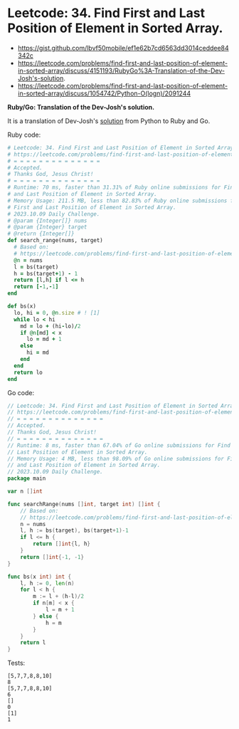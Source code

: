# Leetcode: 34. Find First and Last Position of Element in Sorted Array.

- https://gist.github.com/lbvf50mobile/ef1e62b7cd6563dd3014ceddee84342c
- https://leetcode.com/problems/find-first-and-last-position-of-element-in-sorted-array/discuss/4151193/RubyGo%3A-Translation-of-the-Dev-Josh's-solution.
- https://leetcode.com/problems/find-first-and-last-position-of-element-in-sorted-array/discuss/1054742/Python-O(logn)/2091244

**Ruby/Go: Translation of the Dev-Josh's solution.**

It is a translation of Dev-Josh's [solution](https://leetcode.com/problems/find-first-and-last-position-of-element-in-sorted-array/discuss/1054742/Python-O(logn)) from Python to Ruby and Go.

Ruby code:
```Ruby
# Leetcode: 34. Find First and Last Position of Element in Sorted Array.
# https://leetcode.com/problems/find-first-and-last-position-of-element-in-sorted-array/
# = = = = = = = = = = = = = =
# Accepted.
# Thanks God, Jesus Christ!
# = = = = = = = = = = = = = =
# Runtime: 70 ms, faster than 31.31% of Ruby online submissions for Find First
# and Last Position of Element in Sorted Array.
# Memory Usage: 211.5 MB, less than 82.83% of Ruby online submissions for Find
# First and Last Position of Element in Sorted Array.
# 2023.10.09 Daily Challenge.
# @param {Integer[]} nums
# @param {Integer} target
# @return {Integer[]}
def search_range(nums, target)
  # Based on:
  # https://leetcode.com/problems/find-first-and-last-position-of-element-in-sorted-array/discuss/1054742/Python-O(logn)
  @n = nums
  l = bs(target)
  h = bs(target+1) - 1
  return [l,h] if l <= h
  return [-1,-1]
end

def bs(x)
  lo, hi = 0, @n.size # ! [1]
  while lo < hi
    md = lo + (hi-lo)/2
    if @n[md] < x
      lo = md + 1
    else
      hi = md
    end
  end
  return lo
end
```
Go code:
```Go
// Leetcode: 34. Find First and Last Position of Element in Sorted Array.
// https://leetcode.com/problems/find-first-and-last-position-of-element-in-sorted-array/
// = = = = = = = = = = = = = =
// Accepted.
// Thanks God, Jesus Christ!
// = = = = = = = = = = = = = =
// Runtime: 8 ms, faster than 67.04% of Go online submissions for Find First and
// Last Position of Element in Sorted Array.
// Memory Usage: 4 MB, less than 98.09% of Go online submissions for Find First
// and Last Position of Element in Sorted Array.
// 2023.10.09 Daily Challenge.
package main

var n []int

func searchRange(nums []int, target int) []int {
	// Based on:
	// https://leetcode.com/problems/find-first-and-last-position-of-element-in-sorted-array/discuss/1054742/Python-O(logn)
	n = nums
	l, h := bs(target), bs(target+1)-1
	if l <= h {
		return []int{l, h}
	}
	return []int{-1, -1}
}

func bs(x int) int {
	l, h := 0, len(n)
	for l < h {
		m := l + (h-l)/2
		if n[m] < x {
			l = m + 1
		} else {
			h = m
		}
	}
	return l
}
```
Tests:
```
[5,7,7,8,8,10]
8
[5,7,7,8,8,10]
6
[]
0
[1]
1
```
